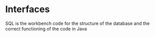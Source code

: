 # Interfaces
SQL is the workbench code for the structure of the database and the correct functioning of the code in Java
